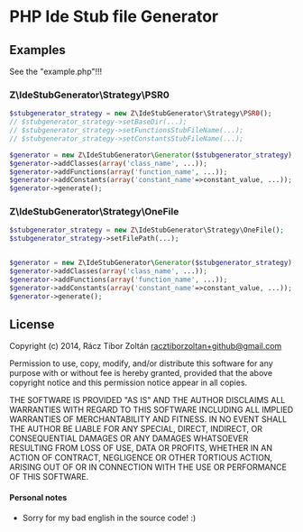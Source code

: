 # PHP Ide Stub file Generator

## Examples

See the "example.php"!!!

### Z\IdeStubGenerator\Strategy\PSR0

```php
$stubgenerator_strategy = new Z\IdeStubGenerator\Strategy\PSR0();
// $stubgenerator_strategy->setBaseDir(...); 
// $stubgenerator_strategy->setFunctionsStubFileName(...);
// $stubgenerator_strategy->setConstantsStubFileName(...);

$generator = new Z\IdeStubGenerator\Generator($stubgenerator_strategy);
$generator->addClasses(array('class_name', ...));
$generator->addFunctions(array('function_name', ...));
$generator->addConstants(array('constant_name'=>constant_value, ...));
$generator->generate();
```

### Z\IdeStubGenerator\Strategy\OneFile
```php
$stubgenerator_strategy = new Z\IdeStubGenerator\Strategy\OneFile();
$stubgenerator_strategy->setFilePath(...);


$generator = new Z\IdeStubGenerator\Generator($stubgenerator_strategy);
$generator->addClasses(array('class_name', ...));
$generator->addFunctions(array('function_name', ...));
$generator->addConstants(array('constant_name'=>constant_value, ...));
$generator->generate();
```

## License

Copyright (c) 2014, Rácz Tibor Zoltán <racztiborzoltan+github@gmail.com>

Permission to use, copy, modify, and/or distribute this software for any purpose with or without fee is hereby granted, provided that the above copyright notice and this permission notice appear in all copies.

THE SOFTWARE IS PROVIDED "AS IS" AND THE AUTHOR DISCLAIMS ALL WARRANTIES WITH REGARD TO THIS SOFTWARE INCLUDING ALL IMPLIED WARRANTIES OF MERCHANTABILITY AND FITNESS. IN NO EVENT SHALL THE AUTHOR BE LIABLE FOR ANY SPECIAL, DIRECT, INDIRECT, OR CONSEQUENTIAL DAMAGES OR ANY DAMAGES WHATSOEVER RESULTING FROM LOSS OF USE, DATA OR PROFITS, WHETHER IN AN ACTION OF CONTRACT, NEGLIGENCE OR OTHER TORTIOUS ACTION, ARISING OUT OF OR IN CONNECTION WITH THE USE OR PERFORMANCE OF THIS SOFTWARE.

#### Personal notes
  - Sorry for my bad english in the source code! :)
